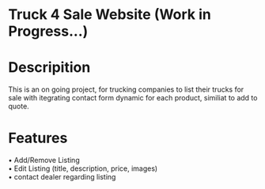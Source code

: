 # Truck 4 Sale Website (Work in Progress...)

# Descripition
This is an on going project, for trucking companies to list their trucks for sale with itegrating contact form dynamic for each product, similiat to add to quote.

# Features 

• Add/Remove Listing <br>
• Edit Listing (title, description, price, images) <br>
• contact dealer regarding listing
